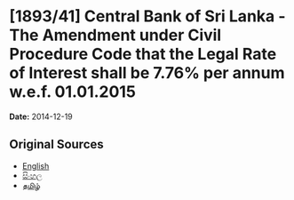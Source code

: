 # [1893/41] Central Bank of Sri Lanka - The Amendment under Civil Procedure Code that the Legal Rate of Interest shall be 7.76% per annum w.e.f. 01.01.2015

**Date:** 2014-12-19

## Original Sources

- [English](https://documents.gov.lk/view/extra-gazettes/2014/12/1893-41_E.pdf)
- [සිංහල](https://documents.gov.lk/view/extra-gazettes/2014/12/1893-41_S.pdf)
- [தமிழ்](https://documents.gov.lk/view/extra-gazettes/2014/12/1893-41_T.pdf)
